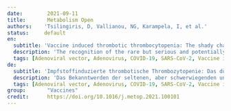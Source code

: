 ```yaml
---
date:        2021-09-11
title:       Metabolism Open
authors:    'Tsilingiris, D, Vallianou, NG, Karampela, I, et al.'
status:     default
en:
  subtitle: 'Vaccine induced thrombotic thrombocytopenia: The shady chapter of a success story.'
  description: 'The recognition of the rare but serious and potentially lethal complication of vaccine induced thrombotic thrombocytopenia (VITT) raised concerns regarding the safety of COVID-19 vaccines and led to the reconsideration of vaccination strategies in many countries. Following the description of VITT among recipients of adenoviral vector ChAdOx1 vaccine, a review of similar cases after Ad26.COV2·S vaccination gave rise to the question whether this entity may constitute a potential class effect of all adenoviral vector vaccines. Most cases are females, typically younger than 60 years who present shortly (range: 5–30 days) following vaccination with thrombocytopenia and thrombotic manifestations, occasionally in multiple sites. Following initial incertitude, concrete recommendations to guide the diagnosis (clinical suspicion, initial laboratory screening, PF4-polyanion-antibody ELISA) and management of VITT (non-heparin anticoagulants, corticosteroids, intravenous immunoglobulin) have been issued. The mechanisms behind this rare syndrome are currently a subject of active research and include the following: 1) production of PF4-polyanion autoantibodies; 2) adenoviral vector entry in megacaryocytes and subsequent expression of spike protein on platelet surface; 3) direct platelet and endothelial cell binding and activation by the adenoviral vector; 4) activation of endothelial and inflammatory cells by the PF4-polyanion autoantibodies; 5) the presence of an inflammatory co-signal; and 6) the abundance of circulating soluble spike protein variants following vaccination. Apart from the analysis of potential underlying mechanisms, this review aims to synopsize the clinical and epidemiologic features of VITT, to present the current evidence-based recommendations on diagnostic and therapeutic work-up of VITT and to discuss new dilemmas and perspectives that emerged after the description of this entity.'
  tags: [Adenoviral vector, Adenovirus, COVID-19, SARS-CoV-2, Vaccine induced thrombotic thrombocytopenia, Vaccine]
de: 
  subtitle: 'Impfstoffinduzierte thrombotische Thrombozytopenie: Das düstere Kapitel einer Erfolgsgeschichte".'
  description: 'Das Bekanntwerden der seltenen, aber schwerwiegenden und potenziell tödlichen Komplikation der impfstoffinduzierten thrombotischen Thrombozytopenie (VITT) gab Anlass zu Bedenken hinsichtlich der Sicherheit von COVID-19-Impfstoffen und führte in vielen Ländern zu einem Überdenken der Impfstrategien. Nach der Beschreibung von VITT bei Empfängern des adenoviralen Vektorimpfstoffs ChAdOx1 gab eine Überprüfung ähnlicher Fälle nach der Impfung mit Ad26.COV2-S Anlass zu der Frage, ob diese Entität eine potenzielle Klassenwirkung aller adenoviralen Vektorimpfstoffe darstellen könnte. Bei den meisten Fällen handelt es sich um Frauen, die in der Regel jünger als 60 Jahre sind und kurz (5-30 Tage) nach der Impfung eine Thrombozytopenie und thrombotische Manifestationen, gelegentlich an mehreren Stellen, aufweisen. Nach anfänglicher Unsicherheit wurden konkrete Empfehlungen für die Diagnose (klinischer Verdacht, erstes Laborscreening, PF4-Polyanion-Antikörper-ELISA) und die Behandlung der VITT (Nicht-Heparin-Antikoagulanzien, Kortikosteroide, intravenöses Immunglobulin) herausgegeben. Die Mechanismen, die diesem seltenen Syndrom zugrunde liegen, sind derzeit Gegenstand aktiver Forschung und umfassen Folgendes: 1) Produktion von PF4-Polyanion-Autoantikörpern; 2) Eintritt des adenoviralen Vektors in Megakaryozyten und anschließende Expression des Spike-Proteins auf der Thrombozytenoberfläche; 3) direkte Bindung und Aktivierung von Thrombozyten und Endothelzellen durch den adenoviralen Vektor; 4) Aktivierung von Endothel- und Entzündungszellen durch die PF4-Polyanion-Autoantikörper; 5) Vorhandensein eines entzündlichen Co-Signals; und 6) die Häufigkeit von zirkulierenden löslichen Spike-Protein-Varianten nach der Impfung. Neben der Analyse möglicher zugrunde liegender Mechanismen zielt diese Übersichtsarbeit darauf ab, die klinischen und epidemiologischen Merkmale der VITT zusammenzufassen, die aktuellen evidenzbasierten Empfehlungen zur diagnostischen und therapeutischen Abklärung der VITT vorzustellen und neue Dilemmata und Perspektiven zu diskutieren, die nach der Beschreibung dieser Entität entstanden sind.'
  tags: [Adenoviral vector, Adenovirus, COVID-19, SARS-CoV-2, Vaccine induced thrombotic thrombocytopenia, Vaccine]
group:       "Vaccines"
credit:      https://doi.org/10.1016/j.metop.2021.100101
---
```

<object data="{{ page.link }}" style='height:calc(100vh - 400px); width: 100%' type='application/pdf'></object>
